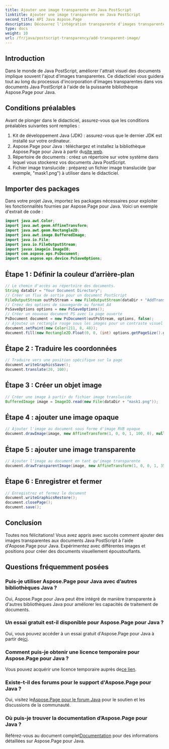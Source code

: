 ```yaml
---
title: Ajouter une image transparente en Java PostScript
linktitle: Ajouter une image transparente en Java PostScript
second_title: API Java Aspose.Page
description: Découvrez l'intégration transparente d'images transparentes dans les documents Java PostScript avec Aspose.Page pour Java. Élevez vos visualisations de documents sans effort.
type: docs
weight: 10
url: /fr/java/postscript-transparency/add-transparent-image/
---
```

## Introduction
Dans le monde de Java PostScript, améliorer l'attrait visuel des documents implique souvent l'ajout d'images transparentes. Ce didacticiel vous guidera tout au long du processus d'incorporation d'images transparentes dans vos documents Java PostScript à l'aide de la puissante bibliothèque Aspose.Page pour Java.
## Conditions préalables
Avant de plonger dans le didacticiel, assurez-vous que les conditions préalables suivantes sont remplies :
1. Kit de développement Java (JDK) : assurez-vous que le dernier JDK est installé sur votre ordinateur.
2.  Aspose.Page pour Java : téléchargez et installez la bibliothèque Aspose.Page pour Java à partir du[site web](https://releases.aspose.com/page/java/).
3. Répertoire de documents : créez un répertoire sur votre système dans lequel vous stockerez vos documents Java PostScript.
4. Fichier image translucide : préparez un fichier image translucide (par exemple, "mask1.png") à utiliser dans le didacticiel.
## Importer des packages
Dans votre projet Java, importez les packages nécessaires pour exploiter les fonctionnalités fournies par Aspose.Page pour Java. Voici un exemple d'extrait de code :
```java
import java.awt.Color;
import java.awt.geom.AffineTransform;
import java.awt.geom.Rectangle2D;
import java.awt.image.BufferedImage;
import java.io.File;
import java.io.FileOutputStream;
import javax.imageio.ImageIO;
import com.aspose.eps.PsDocument;
import com.aspose.eps.device.PsSaveOptions;
```
## Étape 1 : Définir la couleur d’arrière-plan
```java
// Le chemin d'accès au répertoire des documents.
String dataDir = "Your Document Directory";
// Créer un flux de sortie pour un document PostScript
FileOutputStream outPsStream = new FileOutputStream(dataDir + "AddTransparentImage_outPS.ps");
// Créez des options de sauvegarde au format A4
PsSaveOptions options = new PsSaveOptions();
// Créer un nouveau document PS avec la page ouverte
PsDocument document = new PsDocument(outPsStream, options, false);
// Ajoutez un rectangle rouge sous les images pour un contraste visuel
document.setPaint(new Color(211, 8, 48));
document.fill(new Rectangle2D.Float(0, 0, (int) options.getPageSize().getWidth(), 300));
```
## Étape 2 : Traduire les coordonnées
```java
// Traduire vers une position spécifique sur la page
document.writeGraphicsSave();
document.translate(20, 100);
```
## Étape 3 : Créer un objet image
```java
// Créer une image à partir du fichier image translucide
BufferedImage image = ImageIO.read(new File(dataDir + "mask1.png"));
```
## Étape 4 : ajouter une image opaque
```java
// Ajouter l'image au document sous forme d'image RVB opaque
document.drawImage(image, new AffineTransform(1, 0, 0, 1, 100, 0), null);
```
## Étape 5 : ajouter une image transparente
```java
// Ajouter l'image au document en tant qu'image transparente
document.drawTransparentImage(image, new AffineTransform(1, 0, 0, 1, 350, 0), 255);
```
## Étape 6 : Enregistrer et fermer
```java
// Enregistrez et fermez le document
document.writeGraphicsRestore();
document.closePage();
document.save();
```
## Conclusion
Toutes nos félicitations! Vous avez appris avec succès comment ajouter des images transparentes aux documents Java PostScript à l'aide d'Aspose.Page pour Java. Expérimentez avec différentes images et positions pour créer des documents visuellement époustouflants.
## Questions fréquemment posées
### Puis-je utiliser Aspose.Page pour Java avec d’autres bibliothèques Java ?
Oui, Aspose.Page pour Java peut être intégré de manière transparente à d'autres bibliothèques Java pour améliorer les capacités de traitement de documents.
### Un essai gratuit est-il disponible pour Aspose.Page pour Java ?
 Oui, vous pouvez accéder à un essai gratuit d'Aspose.Page pour Java à partir de[ici](https://releases.aspose.com/).
### Comment puis-je obtenir une licence temporaire pour Aspose.Page pour Java ?
 Vous pouvez acquérir une licence temporaire auprès de[ce lien](https://purchase.aspose.com/temporary-license/).
### Existe-t-il des forums pour le support d'Aspose.Page pour Java ?
 Oui, visitez le[Aspose.Page pour le forum Java](https://forum.aspose.com/c/page/39) pour le soutien et les discussions de la communauté.
### Où puis-je trouver la documentation d’Aspose.Page pour Java ?
 Référez-vous au document complet[Documentation](https://reference.aspose.com/page/java/) pour des informations détaillées sur Aspose.Page pour Java.